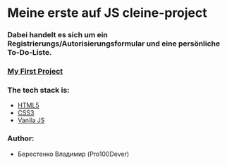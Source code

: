 # Meine erste auf JS cleine-project
### Dabei handelt es sich um ein Registrierungs/Autorisierungsformular und eine persönliche To-Do-Liste.
### [My First Project](https://pro100dever.github.io/Registration-and-Autorization-on-your-toDo-list/)

### The tech stack is:

- [HTML5](http://htmlbook.ru/html)
- [CSS3](https://developer.mozilla.org/ru/docs/Web/CSS)
- [Vanila JS](https://developer.mozilla.org/ru/docs/Web/JavaScript)

### Author:
- Берестенко Владимир (Pro100Dever)
